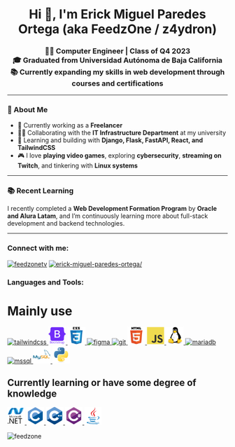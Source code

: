 <h1 align="center">Hi 👋, I'm Erick Miguel Paredes Ortega (aka FeedzOne / z4ydron)</h1>
<h3 align="center">
    👨‍💻 Computer Engineer | Class of Q4 2023<br>
    🎓 Graduated from Universidad Autónoma de Baja California<br>
    📚 Currently expanding my skills in web development through courses and certifications
</h3>

---

### 🚀 About Me

- 🔭 Currently working as a **Freelancer**
- 👨‍🏫 Collaborating with the **IT Infrastructure Department** at my university
- 🌱 Learning and building with **Django, Flask, FastAPI, React, and TailwindCSS**
- 🎮 I love **playing video games**, exploring **cybersecurity**, **streaming on Twitch**, and tinkering with **Linux systems**

---

### 📚 Recent Learning

I recently completed a **Web Development Formation Program** by **Oracle and Alura Latam**, and I’m continuously learning more about full-stack development and backend technologies.

---

<h3 align="left">Connect with me:</h3>
<p align="left">
<a href="https://twitter.com/feedzonetv" target="blank"><img align="center" src="https://raw.githubusercontent.com/rahuldkjain/github-profile-readme-generator/master/src/images/icons/Social/twitter.svg" alt="feedzonetv" height="30" width="40" /></a>
<a href="https://linkedin.com/in/erick-miguel-paredes-ortega/" target="blank"><img align="center" src="https://raw.githubusercontent.com/rahuldkjain/github-profile-readme-generator/master/src/images/icons/Social/linked-in-alt.svg" alt="erick-miguel-paredes-ortega/" height="30" width="40" /></a>
</p>

<h3 align="left">Languages and Tools:</h3>
<p align="left"> 
  <h1>Mainly use</h2>
  <div class="container">
    <a href="https://tailwindcss.com/" target="_blank" rel="noreferrer"> <img src="https://cdn.iconscout.com/icon/free/png-512/tailwind-css-5285308-4406745.png?w=256&f=avif" alt="tailwindcss" width="40" height="40" color="/> </a>
    <a href="https://getbootstrap.com" target="_blank" rel="noreferrer"> <img src="https://raw.githubusercontent.com/devicons/devicon/master/icons/bootstrap/bootstrap-plain-wordmark.svg" alt="bootstrap" width="40" height="40"/> </a> 
    <a href="https://www.w3schools.com/css/" target="_blank" rel="noreferrer"> <img src="https://raw.githubusercontent.com/devicons/devicon/master/icons/css3/css3-original-wordmark.svg" alt="css3" width="40" height="40"/> </a> 
    <a href="https://www.figma.com/" target="_blank" rel="noreferrer"> <img src="https://www.vectorlogo.zone/logos/figma/figma-icon.svg" alt="figma" width="40" height="40"/> </a> 
    <a href="https://git-scm.com/" target="_blank" rel="noreferrer"> <img src="https://www.vectorlogo.zone/logos/git-scm/git-scm-icon.svg" alt="git" width="40" height="40"/> </a> 
    <a href="https://www.w3.org/html/" target="_blank" rel="noreferrer"> <img src="https://raw.githubusercontent.com/devicons/devicon/master/icons/html5/html5-original-wordmark.svg" alt="html5" width="40" height="40"/> </a> 
    <a href="https://developer.mozilla.org/en-US/docs/Web/JavaScript" target="_blank" rel="noreferrer"> <img src="https://raw.githubusercontent.com/devicons/devicon/master/icons/javascript/javascript-original.svg" alt="javascript" width="40" height="40"/> </a> 
    <a href="https://www.linux.org/" target="_blank" rel="noreferrer"> <img src="https://raw.githubusercontent.com/devicons/devicon/master/icons/linux/linux-original.svg" alt="linux" width="40" height="40"/> </a> 
    <a href="https://mariadb.org/" target="_blank" rel="noreferrer"> <img src="https://www.vectorlogo.zone/logos/mariadb/mariadb-icon.svg" alt="mariadb" width="40" height="40"/> </a> 
    <a href="https://www.microsoft.com/en-us/sql-server" target="_blank" rel="noreferrer"> <img src="https://www.svgrepo.com/show/303229/microsoft-sql-server-logo.svg" alt="mssql" width="40" height="40"/> </a> 
    <a href="https://www.mysql.com/" target="_blank" rel="noreferrer"> <img src="https://raw.githubusercontent.com/devicons/devicon/master/icons/mysql/mysql-original-wordmark.svg" alt="mysql" width="40" height="40"/> </a> 
    <a href="https://www.python.org" target="_blank" rel="noreferrer"> <img src="https://raw.githubusercontent.com/devicons/devicon/master/icons/python/python-original.svg" alt="python" width="40" height="40"/> </a> </p>
    <h2>Currently learning or have some degree of knowledge</h2>
    <a href="https://dotnet.microsoft.com/" target="_blank" rel="noreferrer"> <img src="https://raw.githubusercontent.com/devicons/devicon/master/icons/dot-net/dot-net-original-wordmark.svg" alt="dotnet" width="40" height="40"/> </a> 
    <a href="https://www.cprogramming.com/" target="_blank" rel="noreferrer"> <img src="https://raw.githubusercontent.com/devicons/devicon/master/icons/c/c-original.svg" alt="c" width="40" height="40"/> </a> 
    <a href="https://www.w3schools.com/cpp/" target="_blank" rel="noreferrer"> <img src="https://raw.githubusercontent.com/devicons/devicon/master/icons/cplusplus/cplusplus-original.svg" alt="cplusplus" width="40" height="40"/> </a> 
    <a href="https://www.w3schools.com/cs/" target="_blank" rel="noreferrer"> <img src="https://raw.githubusercontent.com/devicons/devicon/master/icons/csharp/csharp-original.svg" alt="csharp" width="40" height="40"/> </a>
    <a href="https://www.java.com" target="_blank" rel="noreferrer"> <img src="https://raw.githubusercontent.com/devicons/devicon/master/icons/java/java-original.svg" alt="java" width="40" height="40"/> </a> 
      </div>

<p><img align="center" src="https://github-readme-stats.vercel.app/api/top-langs?username=feedzone&show_icons=true&locale=en&layout=compact" alt="feedzone" /></p>
<style>
      .container{
      background: fff;
      border-radius: 15px 50px;
      }
</style>
